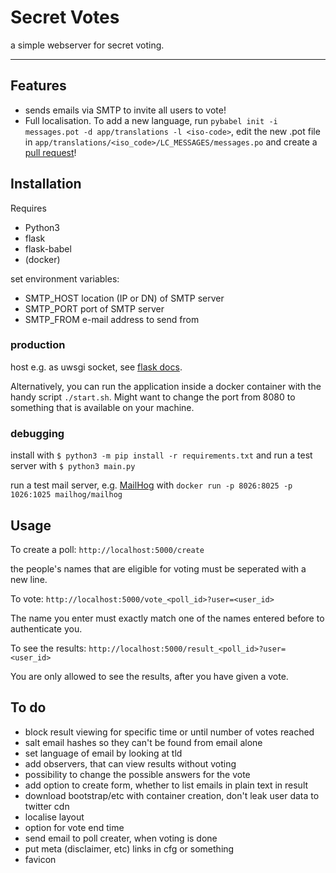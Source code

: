 # Secret Votes

a simple webserver for secret voting.

---

## Features

* sends emails via SMTP to invite all users to vote!
* Full localisation. To add a new language, run `pybabel init -i messages.pot -d app/translations -l <iso-code>`, edit the new .pot file in `app/translations/<iso_code>/LC_MESSAGES/messages.po` and create a [pull request](https://github.com/luftj/secret_votes/compare)!

## Installation

Requires
* Python3
* flask
* flask-babel
* (docker)

set environment variables:
* SMTP_HOST location (IP or DN) of SMTP server
* SMTP_PORT port of SMTP server
* SMTP_FROM e-mail address to send from

### production
host e.g. as uwsgi socket, see [flask docs](https://flask.palletsprojects.com/en/1.1.x/deploying/uwsgi/).

Alternatively, you can run the application inside a docker container with the handy script `./start.sh`. Might want to change the port from 8080 to something that is available on your machine.

### debugging
install with
`$ python3 -m pip install -r requirements.txt`
and run a test server with 
`$ python3 main.py`

run a test mail server, e.g. [MailHog](https://github.com/mailhog/MailHog) with `docker run -p 8026:8025 -p 1026:1025 mailhog/mailhog`

## Usage

To create a poll:
`http://localhost:5000/create`

the people's names that are eligible for voting must be seperated with a new line.

To vote:
`http://localhost:5000/vote_<poll_id>?user=<user_id>`

The name you enter must exactly match one of the names entered before to authenticate you.

To see the results:
`http://localhost:5000/result_<poll_id>?user=<user_id>`

You are only allowed to see the results, after you have given a vote.

## To do
* block result viewing for specific time or until number of votes reached
* salt email hashes so they can't be found from email alone
* set language of email by looking at tld
* add observers, that can view results without voting
* possibility to change the possible answers for the vote
* add option to create form, whether to list emails in plain text in result
* download bootstrap/etc with container creation, don't leak user data to twitter cdn
* localise layout
* option for vote end time
* send email to poll creater, when voting is done
* put meta (disclaimer, etc) links in cfg or something
* favicon
